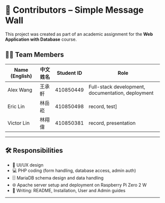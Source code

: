 # 👥 Contributors – Simple Message Wall

This project was created as part of an academic assignment for the **Web Application with Database** course.

## 🧑‍💻 Team Members

| Name (English) | 中文姓名       | Student ID     | Role                     |
|----------------|----------------|----------------|--------------------------|
| Alex Wang      | 王承軒         | 410850449       | Full-stack development, documentation, deployment |
| Eric Lin       | 林岳崧         | 410850498       | record, test] |
| Victor Lin |  林翔偉 | 410850381          | record, presentation |




---

## 🛠️ Responsibilities

- 🎨 UI/UX design
- 💻 PHP coding (form handling, database access, admin auth)
- 🗄️ MariaDB schema design and data handling
- 🌐 Apache server setup and deployment on Raspberry Pi Zero 2 W
- 📄 Writing: README, Installation, User and Admin guides

---

